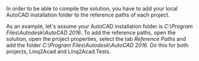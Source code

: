 In order to be able to compile the solution, you have to add your local AutoCAD installation folder to the reference paths of each project.

As an example, let's assume your AutoCAD installation folder is *C:\Program Files\Autodesk\AutoCAD 2016*. To add the reference paths, open the solution, open the project properties, select the tab *Reference Paths* and add the folder *C:\Program Files\Autodesk\AutoCAD 2016*. Do this for both projects, Linq2Acad and Linq2Acad.Tests.